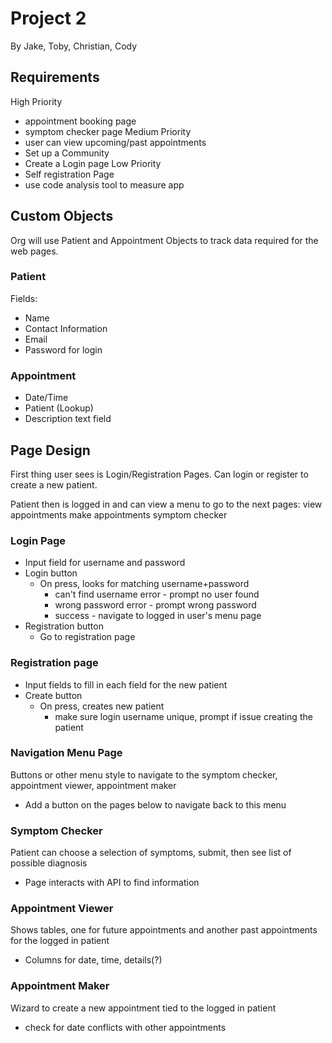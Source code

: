 # Project 2

By Jake, Toby, Christian, Cody

## Requirements

High Priority
* appointment booking page
* symptom checker page
Medium Priority
* user can view upcoming/past appointments
* Set up a Community
* Create a Login page
Low Priority
* Self registration Page
* use code analysis tool to measure app

## Custom Objects

Org will use Patient and Appointment Objects to track data required for the web pages.

### Patient
Fields:
* Name
* Contact Information
* Email
* Password for login


### Appointment

* Date/Time
* Patient (Lookup)
* Description text field


## Page Design

First thing user sees is Login/Registration Pages.
Can login or register to create a new patient.

Patient then is logged in and can view a menu to go to the next pages:
view appointments
make appointments
symptom checker

### Login Page
* Input field for username and password
* Login button
  * On press, looks for matching username+password
    * can't find username error - prompt no user found
    * wrong password error - prompt wrong password
    * success - navigate to logged in user's menu page
* Registration button
  * Go to registration page
  
### Registration page
* Input fields to fill in each field for the new patient
* Create button
  * On press, creates new patient
    * make sure login username unique, prompt if issue creating the patient
    
### Navigation Menu Page
Buttons or other menu style to navigate to the symptom checker, appointment viewer, appointment maker
* Add a button on the pages below to navigate back to this menu

### Symptom Checker
Patient can choose a selection of symptoms, submit, then see list of possible diagnosis
* Page interacts with API to find information

### Appointment Viewer
Shows tables, one for future appointments and another past appointments for the logged in patient
* Columns for date, time, details(?)


### Appointment Maker
Wizard to create a new appointment tied to the logged in patient
* check for date conflicts with other appointments


